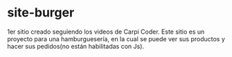 # site-burger
1er sitio creado seguiendo los videos de Carpi Coder. Este sitio es un proyecto para una hamburguesería, en la cual se puede ver sus productos y hacer sus pedidos(no están habilitadas con Js).
